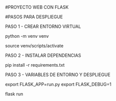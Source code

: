 #PROYECTO WEB CON FLASK

#PASOS PARA DESPLIEGUE

PASO 1 - CREAR ENTORNO VIRTUAL

python -m venv venv

source venv/scripts/activate

PASO 2 - INSTALAR DEPENDENCIAS

pip install -r requirements.txt

PASO 3 - VARIABLES DE ENTORNO Y DESPLIEGUE

export FLASK_APP=run.py
export FLASK_DEBUG=1

flask run